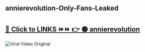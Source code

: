 
 ## annierevolution-Only-Fans-Leaked

# <h2><a href="https://clipsfans.com/annierevolution&ref=git">🔗 Click to LINKS ⏩⏩ 👉 🟢 annierevolution </a></h2>

<a href="https://clipsfans.com/annierevolution&ref=git" rel="nofollow" data-target="animated-image.originalLink"><img src="https://i.ibb.co.com/xMMVF88/686577567.gif" alt="Viral Video Original" style="max-width: 100%; display: inline-block;" data-target="animated-image.originalImage"></a>
